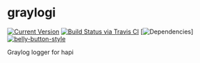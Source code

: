 # graylogi

[![Current Version](https://img.shields.io/npm/v/graylogi.svg)](https://www.npmjs.org/package/graylogi)
[![Build Status via Travis CI](https://travis-ci.org/cjihrig/graylogi.svg?branch=master)](https://travis-ci.org/cjihrig/graylogi)
[![Dependencies](https://img.shields.io/librariesio/release/npm/graylogi?logo=npm)]
[![belly-button-style](https://img.shields.io/badge/eslint-bellybutton-4B32C3.svg)](https://github.com/cjihrig/belly-button)

Graylog logger for hapi
